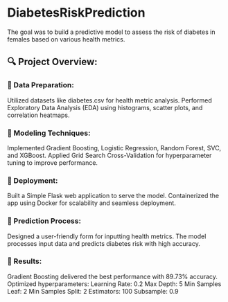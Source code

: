 # DiabetesRiskPrediction
The goal was to build a predictive model to assess the risk of diabetes in females based on various health metrics.

## 🔍 Project Overview:

### 🔹 Data Preparation:
Utilized datasets like diabetes.csv for health metric analysis.
Performed Exploratory Data Analysis (EDA) using histograms, scatter plots, and correlation heatmaps.
### 🔹 Modeling Techniques:
Implemented Gradient Boosting, Logistic Regression, Random Forest, SVC, and XGBoost.
Applied Grid Search Cross-Validation for hyperparameter tuning to improve performance.
### 🔹 Deployment:
Built a Simple Flask web application to serve the model.
Containerized the app using Docker for scalability and seamless deployment.
### 🔹 Prediction Process:
Designed a user-friendly form for inputting health metrics.
The model processes input data and predicts diabetes risk with high accuracy.
### 🔹 Results:
Gradient Boosting delivered the best performance with 89.73% accuracy.
Optimized hyperparameters:
Learning Rate: 0.2
Max Depth: 5
Min Samples Leaf: 2
Min Samples Split: 2
Estimators: 100
Subsample: 0.9

